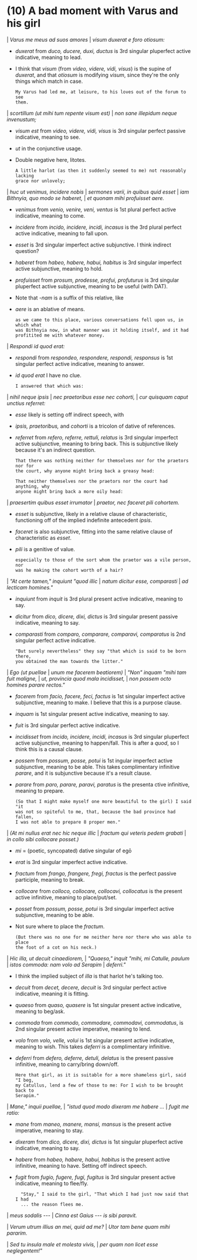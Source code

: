 # (10) A bad moment with Varus and his girl

| *Varus me meus ad suos amores*
| *visum duxerat e foro otiosum:*

- *duxerat* from *duco, ducere, duxi, ductus* is 3rd singular pluperfect active
  indicative, meaning to lead.
- I think that *visum* (from *video, videre, vidi, visus*) is the supine of
  *duxerat*, and that *otiosum* is modifying *visum*, since they're the only
  things which match in case.

      My Varus had led me, at leisure, to his loves out of the forum to see
      them.

| *scortillum (ut mihi tum repente visum est)*
| *non sane illepidum neque invenustum;*

- *visum est* from *video, videre, vidi, visus* is 3rd singular perfect passive
  indicative, meaning to see.
- *ut* in the conjunctive usage.
- Double negative here, litotes.

      A little harlot (as then it suddenly seemed to me) not reasonably lacking
      grace nor unlovely;

| *huc ut venimus, incidere nobis*
| *sermones varii, in quibus quid esset*
| *iam Bithnyia, quo modo se haberet,*
| *et quonam mihi profuisset aere.*

- *venimus* from *venio, venire, veni, ventus* is 1st plural perfect active
  indicative, meaning to come.
- *incidere* from *incido, incidere, incidi, incasus* is the 3rd plural perfect
  active indicative, meaning to fall upon.
- *esset* is 3rd singular imperfect active subjunctive. I think indirect
  question?
- *haberet* from *habeo, habere, habui, habitus* is 3rd singular imperfect
  active subjunctive, meaning to hold.
- *profuisset* from *prosum, prodesse, profui, profuturus* is 3rd singular
  pluperfect active subjunctive, meaning to be useful (with DAT).
- Note that *-nam* is a suffix of this relative, like
- *aere* is an ablative of means.

      as we came to this place, various conversations fell upon us, in which what
      was Bithnyia now, in what manner was it holding itself, and it had
      profitited me with whatever money.

| *Respondi id quod erat:*

- *respondi* from *respondeo, respondere, respondi, responsus* is 1st singular
  perfect active indicative, meaning to answer.
- *id quod erat* I have no clue.

      I answered that which was:

|                        *nihil neque ipsis*
| *nec praetoribus esse nec cohorti,*
| *cur quisquam caput unctius referret:*

- *esse* likely is setting off indirect speech, with 
- *ipsis, praetoribus,* and *cohorti* is a tricolon of dative of references.
- *referret* from *refero, referre, rettuli, relatus* is 3rd singular imperfect
  active subjunctive, meaning to bring back. This is subjunctive likely because
  it's an indirect question.

      That there was nothing neither for themselves nor for the praetors nor for
      the court, why anyone might bring back a greasy head:

      That neither themselves nor the praetors nor the court had anything, why
      anyone might bring back a more oily head:

| *praesertim quibus esset irrumator*
| *praetor, nec faceret pili cohortem.*

- *esset* is subjunctive, likely in a relative clause of characteristic,
  functioning off of the implied indefinite antecedent *ipsis*.
- *faceret* is also subjunctive, fitting into the same relative clause of
  characteristic as *esset*.
- *pili* is a genitive of value.

      especially to those of the sort whom the praetor was a vile person, nor
      was he making the cohort worth of a hair?

| *"At certe tamen," inquiunt "quod illic*
| *natum dicitur esse, comparasti*
| *ad lecticam homines."*

- *inquiunt* from *inquit* is 3rd plural present active indicative, meaning to
  say.
- *dicitur* from *dico, dicere, dixi, dictus* is 3rd singular present passive
  indicative, meaning to say.
- *comparasti* from *comparo, comparare, comparavi, comparatus* is 2nd singular
  perfect active indicative.

      "But surely nevertheless" they say "that which is said to be born there,
      you obtained the man towards the litter."

|                       *Ego (ut puellae*
| *unum me facerem beatiorem)*
| *"Non" inquam "mihi tam fuit maligne,*
| *ut, provincia quod mala incidisset,*
| *non possem octo homines parare rectos."*

- *facerem* from *facio, facere, feci, factus* is 1st singular imperfect active
  subjunctive, meaning to make. I believe that this is a purpose clause.
- *inquam* is 1st singular present active indicative, meaning to say.
- *fuit* is 3rd singular perfect active indicative.
- *incidisset* from *incido, incidere, incidi, incasus* is 3rd singular
  pluperfect active subjunctive, meaning to happen/fall. This is after a *quod*,
  so I think this is a causal clause.
- *possem* from *possum, posse, potui* is 1st ingular imperfect active
  subjunctive, meaning to be able. This takes complimentary infinitive *parare*,
  and it is subjunctive because it's a result clause.
- *parare* from *paro, parare, paravi, paratus* is the presenta ctive
  infinitive, meaning to prepare. 

      (So that I might make myself one more beautiful to the girl) I said "it
      was not so spiteful to me, that, because the bad province had fallen,
      I was not able to prepare 8 proper men."

| *(At mi nullus erat nec hic neque illic*
| *fractum qui veteris pedem grabati*
| *in collo sibi collocare posset.)*

- *mi* = (poetic, syncopated) dative singular of egō
- *erat* is 3rd singular imperfect active indicative.
- *fractum* from *frango, frangere, fregi, fractus* is the perfect passive
  participle, meaning to break.
- *collocare* from *colloco, collocare, collocavi, collocatus* is the present
  active infinitive, meaning to place/put/set.
- *posset* from *possum, posse, potui* is 3rd singular imperfect active
  subjunctive, meaning to be able.
- Not sure where to place the *fractum*.

      (But there was no one for me neither here nor there who was able to place
      the foot of a cot on his neck.)

| *Hic illa, ut decuit cinaediorem,*
| *"Quaeso," inquit "mihi, mi Catulle, paulum*
| *istos commoda: nam volo ad Serapim*
| *deferri."*

- I think the implied subject of *illa* is that harlot he's talking too.
- *decuit* from *decet, decere, decuit* is 3rd singular perfect active
  indicative, meaning it is fitting.
- *quaeso* from *quaso, quasere* is 1st singular present active indicative,
  meaning to beg/ask.
- *commoda* from *commodo, commodare, commodavi, commodatus*, is 2nd singular
  present active imperative, meaning to lend.
- *volo* from *volo, velle, volui* is 1st singular present active indicative,
  meaning to wish. This takes *deferri* is a complimentary infinitive.
- *deferri* from *defero, deferre, detuli, delatus* is the present passive
  infinitive, meaning to carry/bring down/off.

      Here that girl, as it is suitable for a more shameless girl, said "I beg,
      my Catullus, lend a few of those to me: For I wish to be brought back to
      Serapim."

|           *Mane," inquii puellae,*
| *"istud quod modo dixeram me habere ...*
| *fugit me ratio:*

- *mane* from *maneo, manere, mansi, mansus* is the present active imperative,
  meaning to stay.
- *dixeram* from *dico, dicere, dixi, dictus* is 1st singular pluperfect active
  indicative, meaning to say.
- *habere* from *habeo, habere, habui, habitus* is the present active
  infinitive, meaning to have. Setting off indirect speech.
- *fugit* from *fugio, fugere, fugi, fugitus* is 3rd singular present active
  indicative, meaning to flee/fly.

        "Stay," I said to the girl, "That which I had just now said that I had
        ... the reason flees me.

|                 *meus sodalis ---*
| *Cinna est Gaius --- is sibi paravit.*

| *Verum utrum illius an mei, quid ad me?*
| *Utor tam bene quam mihi pararim.*

| *Sed tu insula male et molesta vivis,*
| *per quam non licet esse neglegentem!"*
